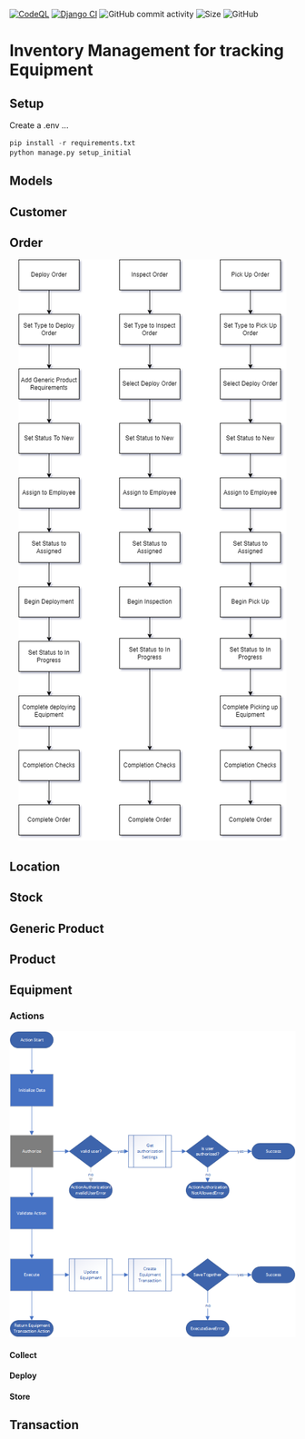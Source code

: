 [![CodeQL](https://github.com/schir2/inventory_mgmt/actions/workflows/codeql-analysis.yml/badge.svg)](https://github.com/schir2/inventory_mgmt/actions/workflows/codeql-analysis.yml) [![Django CI](https://github.com/schir2/inventory_mgmt/actions/workflows/django.yml/badge.svg)](https://github.com/schir2/inventory_mgmt/actions/workflows/django.yml) ![GitHub commit activity](https://img.shields.io/github/commit-activity/w/schir2/inventory_mgmt) ![Size](https://img.shields.io/github/repo-size/schir2/inventory_mgmt) ![GitHub](https://img.shields.io/github/license/schir2/inventory_mgmt)
# Inventory Management for tracking Equipment

## Setup

Create a .env
...

```python
pip install -r requirements.txt
python manage.py setup_initial
```

## Models

## Customer
## Order
<p align="center">
<img alt="Order Process" src="images/Order%20Process.png"/>
</p>

## Location
## Stock
## Generic Product
## Product
## Equipment
### Actions

<p align="center">
<img alt="Equipment Actions" src="images/equipment_actions.png"/>
</p>

#### Collect
#### Deploy
#### Store
## Transaction

